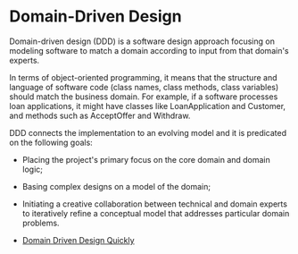 # Domain-Driven Design


Domain-driven design (DDD) is a software design approach focusing on modeling software to match a domain according to input from that domain's experts.

In terms of object-oriented programming, it means that the structure and language of software code (class names, class methods, class variables) should match the business domain. For example, if a software processes loan applications, it might have classes like LoanApplication and Customer, and methods such as AcceptOffer and Withdraw.

DDD connects the implementation to an evolving model and it is predicated on the following goals:

- Placing the project's primary focus on the core domain and domain logic;
- Basing complex designs on a model of the domain;
- Initiating a creative collaboration between technical and domain experts to iteratively refine a conceptual model that addresses particular domain problems.

- [Domain Driven Design Quickly](https://matfrs2.github.io/RS2/predavanja/literatura/Avram%20A,%20Marinescu%20F.%20-%20Domain%20Driven%20Design%20Quickly.pdf)
